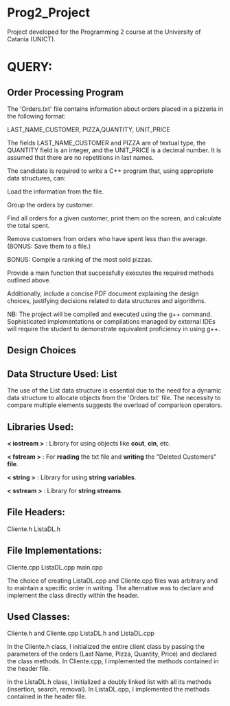 # Prog2_Project
Project developed for the Programming 2 course at the University of Catania (UNICT).

# QUERY:
## Order Processing Program
The 'Orders.txt' file contains information about orders placed in a pizzeria in the following format:

LAST_NAME_CUSTOMER, PIZZA,QUANTITY, UNIT_PRICE

The fields LAST_NAME_CUSTOMER and PIZZA are of textual type, the QUANTITY field is an integer, and the UNIT_PRICE is a decimal number. It is assumed that there are no repetitions in last names.

The candidate is required to write a C++ program that, using appropriate data structures, can:

Load the information from the file.

Group the orders by customer.

Find all orders for a given customer, print them on the screen, and calculate the total spent.

Remove customers from orders who have spent less than the average. (BONUS: Save them to a file.)

BONUS: Compile a ranking of the most sold pizzas.

Provide a main function that successfully executes the required methods outlined above.

Additionally, include a concise PDF document explaining the design choices, justifying decisions related to data structures and algorithms.

NB: The project will be compiled and executed using the g++ command. Sophisticated implementations or compilations managed by external IDEs will require the student to demonstrate equivalent proficiency in using g++.

## Design Choices
## Data Structure Used: List
The use of the List data structure is essential due to the need for a dynamic data structure to allocate objects from the 'Orders.txt' file. The necessity to compare multiple elements suggests the overload of comparison operators.

## Libraries Used:
**< iostream >** : Library for using objects like **cout**, **cin**, etc.

**< fstream >** : For **reading** the txt file and **writing** the "Deleted Customers" **file**.

**< string >** : Library for using **string variables**.

**< sstream >** : Library for **string streams**.

## File Headers:
Cliente.h
ListaDL.h

## File Implementations:
Cliente.cpp
ListaDL.cpp
main.cpp

The choice of creating ListaDL.cpp and Cliente.cpp files was arbitrary and to maintain a specific order in writing. The alternative was to declare and implement the class directly within the header.

## Used Classes:
Cliente.h and Cliente.cpp
ListaDL.h and ListaDL.cpp

In the Cliente.h class, I initialized the entire client class by passing the parameters of the orders (Last Name, Pizza, Quantity, Price) and declared the class methods. In Cliente.cpp, I implemented the methods contained in the header file.

In the ListaDL.h class, I initialized a doubly linked list with all its methods (insertion, search, removal). In ListaDL.cpp, I implemented the methods contained in the header file.
